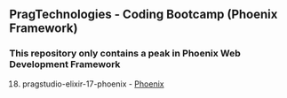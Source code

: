 ## PragTechnologies - Coding Bootcamp (Phoenix Framework)

### This repository only contains a peak in Phoenix Web Development Framework

18. pragstudio-elixir-17-phoenix - [Phoenix](https://github.com/skedaddl3/phoenix-framework-pragstudio/commit/2d929bab255338dc690e2c83b74e8517a45bd649)
